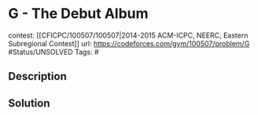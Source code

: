 # G - The Debut Album

contest: [[CFICPC/100507/100507|2014-2015 ACM-ICPC, NEERC, Eastern Subregional Contest]]
url: https://codeforces.com/gym/100507/problem/G
#Status/UNSOLVED
Tags: #

## Description

## Solution

